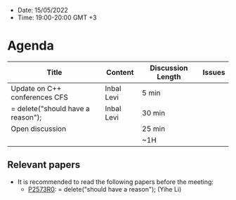 * Date: 15/05/2022
* Time: 19:00-20:00 GMT +3

# Agenda

| Title | Content | Discussion Length | Issues       |
|----------|-------------|-------------|----------------|
| Update on C++ conferences CFS | Inbal Levi |  5 min  |               |
| = delete("should have a reason"); | Inbal Levi  | 30 min   |   |
| Open discussion |   | 25 min   |   |
|                     |   | ~1H      |   |

## Relevant papers

* It is recommended to read the following papers before the meeting:
  * [P2573R0](https://www.open-std.org/jtc1/sc22/wg21/docs/papers/2022/p2573r0.html): = delete("should have a reason"); (Yihe Li)

